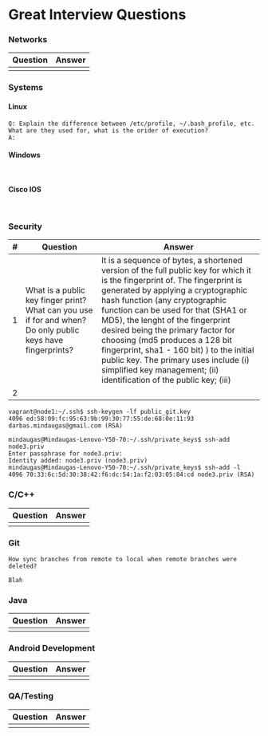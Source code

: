 # Great Interview Questions

### Networks 
| Question      | Answer      |
|---------------|-------------|
|               |             |

### Systems
#### Linux
```
Q: Explain the difference between /etc/profile, ~/.bash_profile, etc. What are they used for, what is the orider of execution?
A: 

```
#### Windows
```


```
#### Cisco IOS
```


```

### Security
| # |Question     | Answer      |
|---|-------------|-------------|
| 1 | What is a public key finger print? What can you use if for and when? Do only public keys have fingerprints? | It is a sequence of bytes, a shortened version of the full public key for which it is the fingerprint of. The fingerprint is generated by applying a cryptographic hash function (any cryptographic function can be used for that (SHA1 or MD5), the lenght of the fingerprint desired being the primary factor for choosing (md5 produces a 128 bit fingerprint, sha1 - 160 bit) ) to the initial public key. The primary uses include (i) simplified key management; (ii) identification of the public key; (iii) |
| 2 | | |

```
vagrant@node1:~/.ssh$ ssh-keygen -lf public_git.key 
4096 ed:58:09:fc:95:63:9b:99:30:77:55:de:68:0e:11:93  darbas.mindaugas@gmail.com (RSA)
```

```
mindaugas@Mindaugas-Lenovo-Y50-70:~/.ssh/private_keys$ ssh-add node3.priv 
Enter passphrase for node3.priv: 
Identity added: node3.priv (node3.priv)
mindaugas@Mindaugas-Lenovo-Y50-70:~/.ssh/private_keys$ ssh-add -l
4096 70:33:6c:5d:30:38:42:f6:dc:54:1a:f2:03:05:84:cd node3.priv (RSA)
```

### C/C++ 
| Question      | Answer      |
|---------------|-------------|
|               |             |

### Git
``` 
How sync branches from remote to local when remote branches were deleted?
```
```
Blah
```

### Java
| Question      | Answer      |
|---------------|-------------|
|               |             |

### Android Development
| Question      | Answer      |
|---------------|-------------|
|               |             |

### QA/Testing
| Question      | Answer      |
|---------------|-------------|
|               |             |
